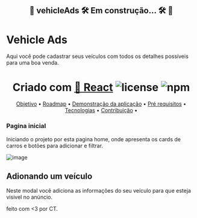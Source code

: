 <h2 align="center"> 
	🚧  vehicleAds 🛠️ Em construção... 🛠️  🚧
</h2>

# Vehicle Ads

Aqui você pode cadastrar seus veículos com todos os detalhes possíveis para uma boa venda.

<h1 align="center">
  Criado com <a href="https://pt-br.reactjs.org/">🔗 React</a> 
  <img alt="license" src="https://img.shields.io/npm/l/m?color=blue&style=plastic" />
 <img alt="npm" src="https://img.shields.io/npm/v/node?color=blue&logo=Node.js&logoColor=dark%20green">
</h1>

<p align="center">
 <a href="#objetivo">Objetivo</a> •
 <a href="#roadmap">Roadmap</a> • 
 <a href="#Demonstração">Demonstração da aplicação</a> • 
 <a href="#requisitos">Pré requisitos</a> • 
 <a href="#tecnologias">Tecnologias</a> • 
 <a href="#contribuição">Contribuição</a> • 
</p>
<h3> Pagina inicial </h3>

Iniciando o projeto por esta pagina home, onde apresenta os cards de carros e botões para adicionar e filtrar.

![image](https://user-images.githubusercontent.com/92460525/178401316-4a583b6f-86a8-40dd-a524-cfb76066ac9d.png)

## Adionando um veículo

Neste modal você adiciona as informações do seu veículo para que esteja visivel no anúncio.

feito com <3 por CT.
